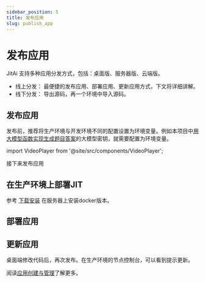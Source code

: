 ```yaml
---
sidebar_position: 5
title: 发布应用
slug: publish_app
---
```

# 发布应用

JitAi 支持多种应用分发方式，包括：桌面版、服务器版、云端版。
* 线上分发： 最便捷的发布应用、部署应用、更新应用方式，下文将详细讲解。
* 线下分发： 导出源码，再一个环境中导入源码。

## 发布应用

发布前，推荐将生产环境与开发环境不同的配置设置为环境变量。例如本项目中[用大模型函数实现生成题目答案](./dev_app/ai_func)的大模型密钥，就需要配置为环境变量。

import VideoPlayer from '@site/src/components/VideoPlayer';

<VideoPlayer relatePath="/docs/tutorial/publish_app_env.mp4" />

接下来发布应用

<VideoPlayer relatePath="/docs/tutorial/publish_app_publish.mp4" />

## 在生产环境上部署JIT

参考 [下载安装](./download-installation) 在服务器上安装docker版本。

## 部署应用

<VideoPlayer relatePath="/docs/tutorial/publish_app_produce.mp4" />

## 更新应用

桌面端修改代码后，再次发布。在生产环境的节点控制台，可以看到提示更新。

<VideoPlayer relatePath="/docs/tutorial/publish_app_produce.mp4" />

阅读[应用创建与管理](../devguide/app-creation-and-publishing/creating-and-deploying-applications)了解更多。
